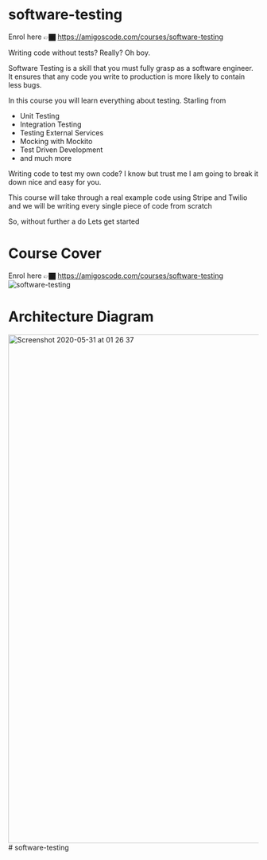 # software-testing

Enrol here 👉🏿 https://amigoscode.com/courses/software-testing

Writing code without tests? Really? Oh boy.

Software Testing is a skill that you must fully grasp as a software engineer. It ensures that any code you write to production is more likely to contain less bugs.

In this course you will learn everything about testing. Starling from

- Unit Testing
- Integration Testing
- Testing External Services
- Mocking with Mockito
- Test Driven Development
- and much more

Writing code to test my own code? I know but trust me I am going to break it down nice and easy for you.

This course will take through a real example code using Stripe and Twilio and we will be writing every single piece of code from scratch

So, without further a do Lets get started

# Course Cover

Enrol here 👉🏿 https://amigoscode.com/courses/software-testing
![software-testing](https://user-images.githubusercontent.com/40702606/83341657-d435f700-a2dd-11ea-9b8a-eb525da80698.png)

# Architecture Diagram

<img width="1022" alt="Screenshot 2020-05-31 at 01 26 37" src="https://user-images.githubusercontent.com/40702606/83341658-ddbf5f00-a2dd-11ea-90d3-21359d0d81c6.png">
# software-testing
